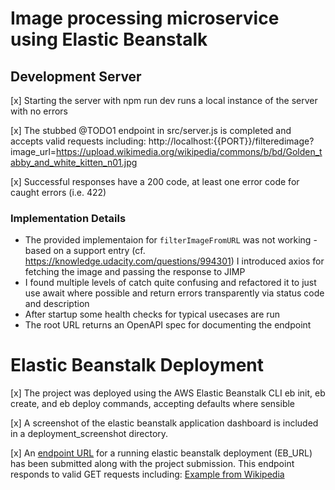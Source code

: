 # Image processing microservice using Elastic Beanstalk
## Development Server

[x] Starting the server with npm run dev runs a local instance of the server with no errors

[x] The stubbed @TODO1 endpoint in src/server.js is completed and accepts valid requests including: http://localhost:{{PORT}}/filteredimage?image_url=https://upload.wikimedia.org/wikipedia/commons/b/bd/Golden_tabby_and_white_kitten_n01.jpg

[x] Successful responses have a 200 code, at least one error code for caught errors (i.e. 422)

### Implementation Details
- The provided implementaion for `filterImageFromURL` was not working - based on a support entry (cf. https://knowledge.udacity.com/questions/994301) I introduced axios for fetching the image and passing the response to JIMP
- I found multiple levels of catch quite confusing and refactored it to just use await where possible and return errors transparently via status code and description
- After startup some health checks for typical usecases are run
- The root URL returns an OpenAPI spec for documenting the endpoint

# Elastic Beanstalk Deployment

[x] The project was deployed using the AWS Elastic Beanstalk CLI eb init, eb create, and eb deploy commands, accepting defaults where sensible

[x] A screenshot of the elastic beanstalk application dashboard is included in a deployment_screenshot directory.

[x] An [endpoint URL](http://image-processing-microservice-dev.us-east-1.elasticbeanstalk.com) for a running elastic beanstalk deployment (EB_URL) has been submitted along with the project submission. This endpoint responds to valid GET requests including: [Example from Wikipedia](http://image-processing-microservice-dev.us-east-1.elasticbeanstalk.com/filteredimage?image_url=https://upload.wikimedia.org/wikipedia/commons/b/bd/Golden_tabby_and_white_kitten_n01.jpg)


